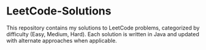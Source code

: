 # LeetCode-Solutions
This repository contains my solutions to LeetCode problems, categorized by difficulty (Easy, Medium, Hard). Each solution is written in Java and updated with alternate approaches when applicable.
